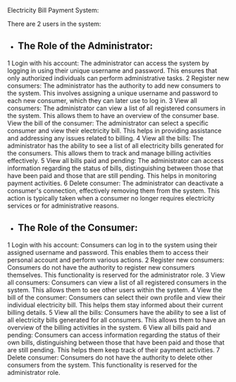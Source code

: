  Electricity Bill Payment System:

 There are 2 users in the system:


- ## The Role of the Administrator:


1 Login with his account:
                      The administrator can access the system by logging in using their unique username and password. This ensures that only authorized individuals can                           perform administrative tasks.
2 Register new consumers:
                      The administrator has the authority to add new consumers to the system. This involves assigning a unique username and password to each new consumer,                         which they can later use to log in.
3 View all consumers: 
                    The administrator can view a list of all registered consumers in the system. This allows them to have an overview of the consumer base.
                    View the bill of the consumer: The administrator can select a specific consumer and view their electricity bill. This helps in providing assistance and                     addressing any issues related to billing.
4 View all the bills:
                   The administrator has the ability to see a list of all electricity bills generated for the consumers. This allows them to track and manage billing                           activities effectively.
5 View all bills paid and pending: 
                  The administrator can access information regarding the status of bills, distinguishing between those that have been paid and those that are still pending.                    This helps in monitoring payment activities.
6 Delete consumer: 
                  The administrator can deactivate a consumer's connection, effectively removing them from the system. This action is typically taken when a consumer no                       longer requires electricity services or for administrative reasons.




-  ## The Role of the  Consumer:
1 Login with his account: 
                        Consumers can log in to the system using their assigned username and password. This enables them to access their personal account and perform                               various actions.
2 Register new consumers:
                        Consumers do not have the authority to register new consumers themselves. This functionality is reserved for the administrator role.
3 View all consumers:
                       Consumers can view a list of all registered consumers in the system. This allows them to see other users within the system.
4 View the bill of the consumer: 
                       Consumers can select their own profile and view their individual electricity bill. This helps them stay informed about their current billing details.
5 View all the bills:
                      Consumers have the ability to see a list of all electricity bills generated for all consumers. This allows them to have an overview of the billing                           activities in the system.
6 View all bills paid and pending:
                      Consumers can access information regarding the status of their own bills, distinguishing between those that have been paid and those that are still                         pending. This helps them keep track of their payment activities.
7 Delete consumer:
                     Consumers do not have the authority to delete other consumers from the system. This functionality is reserved for the administrator role.






